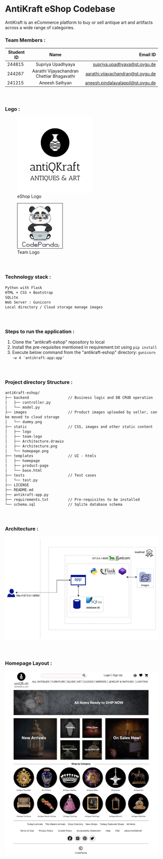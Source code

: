 # **AntiKraft eShop Codebase**
AntiKraft is an eCommerce platform to buy or sell antique art and artifacts across a wide range of categories.

### **Team Members :**

| Student ID | Name |  Email ID |
|----------|:-------------:|------:|
| 244815 | Supriya Upadhyaya | supriya.upadhyaya@st.ovgu.de |
| 244267 | Aarathi Vijayachandran Chettiar Bhagavathi | aarathi.vijayachandran@st.ovgu.de |
| 241215 | Aneesh Sathyan | aneesh.pindalavalappil@st.ovgu.de |

### <br/><br/>**Logo :** 
<figure><img src="static/logo/logo-black.png" width="250" height="250" > <figcaption>eShop Logo</figcaption> </figure>  <figure><img src="static/team-logo/CODEpanda.png" width="150" height="150" > <figcaption>Team Logo</figcaption> </figure>

### <br/><br/>**Technology stack :**
    Python with Flask
    HTML + CSS + Bootstrap
    SQLite 
    Web Server : Gunicorn
    Local directory / Cloud storage manage images

### <br/><br/>**Steps to run the application :**
1. Clone the "antikraft-eshop" repository to local
2. Install the pre-requisites mentioned in requirement.txt using ```pip install```
3. Execute below command from the "antikraft-eshop" directory: ```gunicorn -w 4 'antikraft-app:app'```

### <br/><br/>**Project directory Structure :**
    antiKraft-eshop/
    ├── backend                  // Business logic and DB CRUD operation
    │   ├── controller.py
    │   └── model.py
    ├── images                   // Product images uploaded by seller, can be moved to cloud storage
    │   └── dummy.png
    ├── static                   // CSS, images and other static content
    │   ├── logo
    │   ├── team-logo
    │   ├── Architecture.drawio
    │   ├── Architecture.png
    │   └── homepage.png
    ├── templates                // UI - htmls
    │   ├── homepage
    │   ├── product-page
    │   └── base.html
    ├── tests                    // Test cases
    │   └── test.py
    ├── LICENSE
    ├── README.md
    ├── antikraft-app.py
    ├── requirements.txt         // Pre-requisites to be installed
    └── schema.sql               // Sqlite database schema

### <br/><br/>**Architecture :**
<img src="static/Architecture.png">

### <br/><br/>**Homepage Layout :**
<img src="static/homepage.jpeg">





